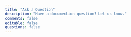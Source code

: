 ```yaml
---
title: "Ask a Question"
description: "Have a documention question? Let us know."
comments: false
editable: false
questions: false
---
```


<script charset="utf-8" type="text/javascript" src="//js.hsforms.net/forms/shell.js"></script>
<script>
  hbspt.forms.create({
  portalId: "2197148",
  formId: "3a225caf-154c-4e86-b006-da96fdb5a659"
});
</script>

